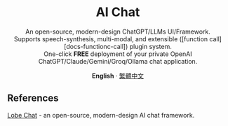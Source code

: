 <div align="center"><a name="readme-top"></a>

# AI Chat

An open-source, modern-design ChatGPT/LLMs UI/Framework.<br/>
Supports speech-synthesis, multi-modal, and extensible (\[function call]\[docs-functionc-call]) plugin system.<br/>
One-click **FREE** deployment of your private OpenAI ChatGPT/Claude/Gemini/Groq/Ollama chat application.

**English** · [繁體中文](./README.zh-TW.md)

<!-- SHIELD GROUP -->

</div>

## References

[Lobe Chat](https://github.com/lobehub/lobe-chat) - an open-source, modern-design AI chat framework.
